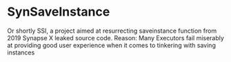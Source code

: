 # SynSaveInstance
Or shortly SSI, a project aimed at resurrecting saveinstance function from 2019 Synapse X leaked source code. Reason: Many Executors fail miserably at providing good user experience when it comes to tinkering with saving instances

